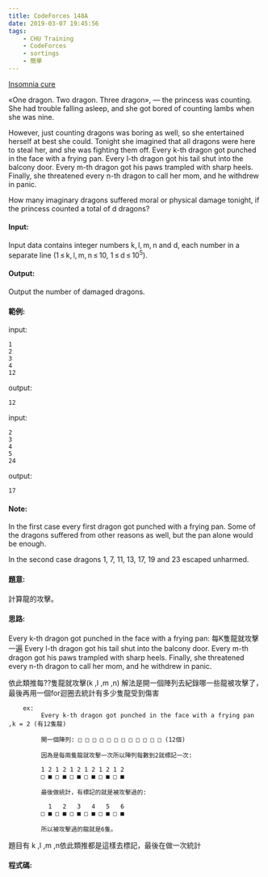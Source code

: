 ```yaml
---
title: CodeForces 148A
date: 2019-03-07 19:45:56
tags:
	- CHU Training
	- CodeForces
	- sortings
	- 簡單
---
```

[Insomnia cure](https://codeforces.com/problemset/problem/148/A)

«One dragon. Two dragon. Three dragon», — the princess was counting. She had trouble falling asleep, and she got bored of counting lambs when she was nine.
<!-- more -->
However, just counting dragons was boring as well, so she entertained herself at best she could. Tonight she imagined that all dragons were here to steal her, and she was fighting them off. Every k-th dragon got punched in the face with a frying pan. Every l-th dragon got his tail shut into the balcony door. Every m-th dragon got his paws trampled with sharp heels. Finally, she threatened every n-th dragon to call her mom, and he withdrew in panic.

How many imaginary dragons suffered moral or physical damage tonight, if the princess counted a total of d dragons?

#### Input:
Input data contains integer numbers k, l, m, n and d, each number in a separate line (1 ≤ k, l, m, n ≤ 10, 1 ≤ d ≤ 10<sup>5</sup>).

#### Output:
Output the number of damaged dragons.

#### 範例:
input:
```
1
2
3
4
12
```
output:
```
12
```
input:
```
2
3
4
5
24
```
output:
```
17
```
#### Note:
In the first case every first dragon got punched with a frying pan. Some of the dragons suffered from other reasons as well, but the pan alone would be enough.

In the second case dragons 1, 7, 11, 13, 17, 19 and 23 escaped unharmed.

#### 題意:
計算龍的攻擊。

#### 思路:
Every k-th dragon got punched in the face with a frying pan: 每K隻龍就攻擊一遍
Every l-th dragon got his tail shut into the balcony door. 
Every m-th dragon got his paws trampled with sharp heels. 
Finally, she threatened every n-th dragon to call her mom, and he withdrew in panic.

依此類推每??隻龍就攻擊(k ,l ,m ,n)
解法是開一個陣列去紀錄哪一些龍被攻擊了，最後再用一個for迴圈去統計有多少隻龍受到傷害
```
	ex:
		 Every k-th dragon got punched in the face with a frying pan ,k = 2 (有12隻龍)
		 
		 開一個陣列: □ □ □ □ □ □ □ □ □ □ □ □ (12個) 
		 
		 因為是每兩隻龍就攻擊一次所以陣列每數到2就標記一次:
		 
		 1 2 1 2 1 2 1 2 1 2 1 2
		 □ ■ □ ■ □ ■ □ ■ □ ■ □ ■
		 
		 最後做統計，有標記的就是被攻擊過的:
		 
		   1   2   3   4   5   6
		 □ ■ □ ■ □ ■ □ ■ □ ■ □ ■
		 
		 所以被攻擊過的龍就是6隻。
```
題目有 k ,l ,m ,n依此類推都是這樣去標記，最後在做一次統計

#### 程式碼:
<script src="https://gist.github.com/Daviswww/0cd0e5027094ec5738df365d8f2b38cc.js"></script>

